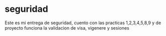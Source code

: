 # seguridad
Este es mi entrega de seguridad, cuento con las practicas 1,2,3,4,5,8,9 y de proyecto funciona la validacion de visa, vigenere y sesiones
